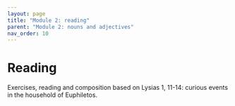 ```yaml
---
layout: page
title: "Module 2: reading"
parent: "Module 2: nouns and adjectives"
nav_order: 10
---
```


# Reading


Exercises, reading and composition based on Lysias 1, 11-14: curious events in the household of Euphiletos.